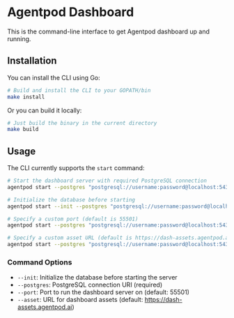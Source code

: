 # Agentpod Dashboard

This is the command-line interface to get Agentpod dashboard up and running.

## Installation

You can install the CLI using Go:

```bash
# Build and install the CLI to your GOPATH/bin
make install
```

Or you can build it locally:

```bash
# Just build the binary in the current directory
make build
```

## Usage

The CLI currently supports the `start` command:

```bash
# Start the dashboard server with required PostgreSQL connection
agentpod start --postgres "postgresql://username:password@localhost:5432/database"

# Initialize the database before starting
agentpod start --init --postgres "postgresql://username:password@localhost:5432/database"

# Specify a custom port (default is 55501)
agentpod start --postgres "postgresql://username:password@localhost:5432/database" --port 8080

# Specify a custom asset URL (default is https://dash-assets.agentpod.ai)
agentpod start --postgres "postgresql://username:password@localhost:5432/database" --asset "https://custom-assets.example.com"
```

### Command Options

- `--init`: Initialize the database before starting the server
- `--postgres`: PostgreSQL connection URI (required)
- `--port`: Port to run the dashboard server on (default: 55501)
- `--asset`: URL for dashboard assets (default: https://dash-assets.agentpod.ai) 
